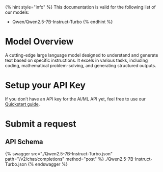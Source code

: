 [#references:start]: <> ({ "template": "openapi" })
{% hint style="info" %}
This documentation is valid for the following list of our models:
* Qwen/Qwen2.5-7B-Instruct-Turbo
{% endhint %}

# Model Overview
A cutting-edge large language model designed to understand and generate text based on specific instructions. It excels in various tasks, including coding, mathematical problem-solving, and generating structured outputs.

# Setup your API Key
If you don’t have an API key for the AI/ML API yet, feel free to use our [Quickstart guide](https://docs.aimlapi.com/quickstart/setting-up).

# Submit a request
## API Schema
{% swagger src="./Qwen2.5-7B-Instruct-Turbo.json" path="/v2/chat/completions" method="post" %}
./Qwen2.5-7B-Instruct-Turbo.json
{% endswagger %}

[#references:end]: <> ({})